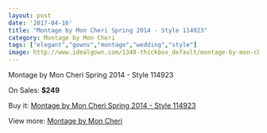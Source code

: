 ```yaml
---
layout: post
date: '2017-04-16'
title: "Montage by Mon Cheri Spring 2014 - Style 114923"
category: Montage by Mon Cheri
tags: ["elegant","gowns","montage","wedding","style"]
image: http://www.idealgown.com/1348-thickbox_default/montage-by-mon-cheri-spring-2014-style-114923.jpg
---
```

Montage by Mon Cheri Spring 2014 - Style 114923

On Sales: **$249**
<a href="https://www.idealgown.com/en/montage-by-mon-cheri/613-montage-by-mon-cheri-spring-2014-style-114923.html"><amp-img layout="responsive" width="600" height="600" src="//www.idealgown.com/1348-thickbox_default/montage-by-mon-cheri-spring-2014-style-114923.jpg" alt="Montage by Mon Cheri Spring 2014 - Style 114923 0" /></a>
<a href="https://www.idealgown.com/en/montage-by-mon-cheri/613-montage-by-mon-cheri-spring-2014-style-114923.html"><amp-img layout="responsive" width="600" height="600" src="//www.idealgown.com/1349-thickbox_default/montage-by-mon-cheri-spring-2014-style-114923.jpg" alt="Montage by Mon Cheri Spring 2014 - Style 114923 1" /></a>

Buy it: [Montage by Mon Cheri Spring 2014 - Style 114923](https://www.idealgown.com/en/montage-by-mon-cheri/613-montage-by-mon-cheri-spring-2014-style-114923.html "Montage by Mon Cheri Spring 2014 - Style 114923")

View more: [Montage by Mon Cheri](https://www.idealgown.com/en/9-montage-by-mon-cheri "Montage by Mon Cheri")